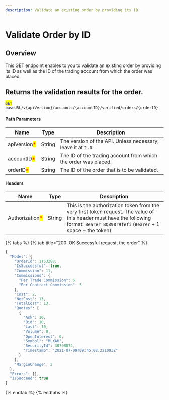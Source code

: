 ```yaml
---
description: Validate an existing order by providing its ID
---
```


# Validate Order by ID

## Overview

This GET endpoint enables to you to validate an existing order by providing its ID as well as the ID of the trading account from which the order was placed.

## Returns the validation results for the order.

<mark style="color:blue;">`GET`</mark> `baseURL/v{apiVersion}/accounts/{accountID}/verified/orders/{orderID}`

#### Path Parameters

| Name                                         | Type   | Description                                                    |
| -------------------------------------------- | ------ | -------------------------------------------------------------- |
| apiVersion<mark style="color:red;">\*</mark> | String | The version of the API. Unless necessary, leave it at `1.0`.   |
| accountID<mark style="color:red;">\*</mark>  | String | The ID of the trading account from which the order was placed. |
| orderID<mark style="color:red;">\*</mark>    | String | The ID of the order that is to be validated.                   |

#### Headers

| Name                                            | Type   | Description                                                                                                                                                                        |
| ----------------------------------------------- | ------ | ---------------------------------------------------------------------------------------------------------------------------------------------------------------------------------- |
| Authorization<mark style="color:red;">\*</mark> | String | This is the authorization token from the very first token request. The value of this header must have the following format: `Bearer BQ898r9fefi` (`Bearer` + 1 space + the token). |

{% tabs %}
{% tab title="200: OK Successful request, the order" %}
```javascript
{
  "Model": {
    "OrderId": 1153288,
    "IsSuccessful": true,
    "Commission": 11,
    "Commissions": {
      "Per Trade Commission": 6,
      "Per Contract Commission": 5
    },
    "Cost": 2,
    "NetCost": 13,
    "TotalCost": 13,
    "Quotes": [
      {
        "Ask": 10,
        "Bid": 10,
        "Last": 10,
        "Volume": 0,
        "OpenInterest": 0,
        "Symbol": "MLXAU",
        "SecurityId": 30708874,
        "Timestamp": "2021-07-09T09:45:02.221093Z"
      }
    ],
    "MarginChange": 2
  },
  "Errors": [],
  "IsSucceed": true
}
```
{% endtab %}
{% endtabs %}
